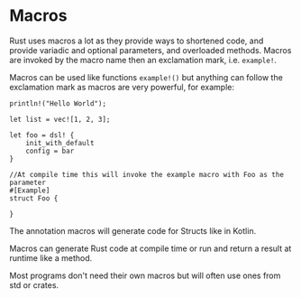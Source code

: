 # Macros

Rust uses macros a lot as they provide ways to shortened code, and provide variadic and optional parameters, and overloaded methods. Macros are invoked by the macro name then an exclamation mark, i.e. `example!`.

Macros can be used like functions `example!()` but anything can follow the exclamation mark as macros are very powerful, for example:

```rust,ignore
println!("Hello World");

let list = vec![1, 2, 3];

let foo = dsl! {
	init_with_default
	config = bar
}

//At compile time this will invoke the example macro with Foo as the parameter
#[Example]
struct Foo {

}
```

The annotation macros will generate code for Structs like in Kotlin.

Macros can generate Rust code at compile time or run and return a result at runtime like a method. 

Most programs don't need their own macros but will often use ones from std or crates.

